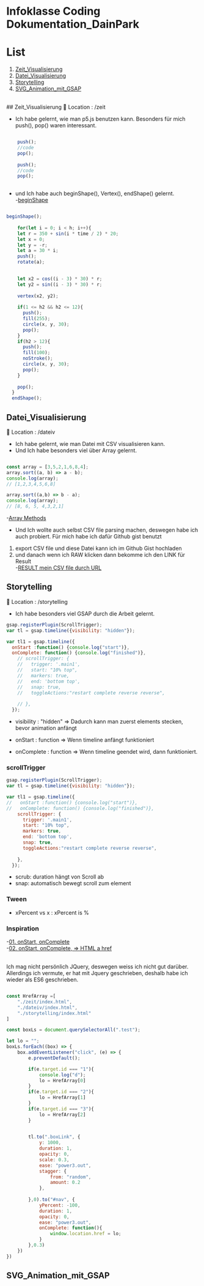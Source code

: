 # Infoklasse Coding Dokumentation_DainPark


# List
1. [Zeit_Visualisierung](#Zeit_Visualisierung)
2. [Datei_Visualisierung](#Datei_Visualisierung)
3. [Storytelling](#Storytelling)
4. [SVG_Animation_mit_GSAP](#SVG_Animation_mit_GSAP)
<br>
## Zeit_Visualisierung
📍 Location : /zeit

- Ich habe gelernt, wie man p5.js benutzen kann. Besonders für mich push(), pop() waren interessant.
``` javascript

    push();
    //code
    pop();
  
    push();
    //code
    pop();
    
```

- und Ich habe auch beginShape(), Vertex(), endShape() gelernt.<br />
-[beginShape](https://p5js.org/reference/#/p5/beginShape)
``` javascript

beginShape();
    
    for(let i = 0; i < h; i++){
    let r = 350 + sin(i * time / 2) * 20;
    let x = 0;
    let y = -r;
    let a = 30 * i;
    push();
    rotate(a);

    
    let x2 = cos((i - 3) * 30) * r;
    let y2 = sin((i - 3) * 30) * r;
  
    vertex(x2, y2);
    
    if(1 <= h2 && h2 <= 12){
      push();
      fill(255);
      circle(x, y, 30);
      pop();
    }
    if(h2 > 12){
      push();
      fill(100);
      noStroke();
      circle(x, y, 30);
      pop();
    }
    
    pop();
  }
  endShape();
```


## Datei_Visualisierung
📍 Location : /dateiv

- Ich habe gelernt, wie man Datei mit CSV visualisieren kann.
- Und Ich habe besonders viel über Array gelernt.
``` javascript

const array = [3,5,2,1,6,8,4];
array.sort((a, b) => a - b);
console.log(array);
// [1,2,3,4,5,6,8]

array.sort((a,b) => b - a);
console.log(array);
// [8, 6, 5, 4,3,2,1]
```
-[Array Methods](https://developer.mozilla.org/en-US/docs/Web/JavaScript/Reference/Global_Objects/Array)

- Und Ich wollte auch selbst CSV file parsing machen, deswegen habe ich auch probiert.
Für mich habe ich dafür Github gist benutzt
1. export CSV file und diese Datei kann ich im Github Gist hochladen
2. und danach wenn ich RAW klicken dann bekomme ich den LINK für Result<br />
-[RESULT mein CSV file durch URL](https://gist.githubusercontent.com/DainPark-web/ec078c35b17aaa7058c2ece82a79bee5/raw/gistfile1.txt)

## Storytelling
📍 Location : /storytelling

- Ich habe besonders viel GSAP durch die Arbeit gelernt.

``` javascript
gsap.registerPlugin(ScrollTrigger);
var tl = gsap.timeline({visibility: "hidden"});

var tl1 = gsap.timeline({
  onStart :function() {console.log("start")},
  onComplete: function() {console.log("finished")},
    // scrollTrigger: { 
    //   trigger: '.main1',
    //   start: "10% top",
    //   markers: true,
    //   end: 'bottom top',
    //   snap: true, 
    //   toggleActions:"restart complete reverse reverse",
      
    // },
  });
```
* visibility : "hidden" 
=> Dadurch kann man zuerst elements stecken, bevor animation anfängt

* onStart : function
=> Wenn timeline anfängt funktioniert

* onComplete : function
=> Wenn timeline geendet wird, dann funktioniert.


### scrollTrigger 
```javascript
gsap.registerPlugin(ScrollTrigger);
var tl = gsap.timeline({visibility: "hidden"});

var tl1 = gsap.timeline({
//   onStart :function() {console.log("start")},
//   onComplete: function() {console.log("finished")},
    scrollTrigger: { 
      trigger: '.main1',
      start: "10% top",
      markers: true,
      end: 'bottom top',
      snap: true, 
      toggleActions:"restart complete reverse reverse",
      
    },
  });

```
* scrub: duration hängt von Scroll ab
* snap: automatisch bewegt scroll zum element


### Tween
* xPercent vs x : xPercent is % 



### Inspiration
-[01. onStart, onComplete](https://greensock.com/forums/topic/19722-proper-use-of-oncomplete-callback/)<br />
-[02. onStart, onComplete, => HTML a href](https://greensock.com/forums/topic/17408-open-a-link-after-tweening/)


<br>
Ich mag nicht persönlich JQuery, deswegen weiss ich nicht gut darüber. Allerdings ich vermute, er hat mit Jquery geschrieben, deshalb habe ich wieder als ES6 geschrieben. 

``` javascript

const HrefArray =[
    "./zeit/index.html",
    "./dateiv/index.html",
    "./storytelling/index.html"
]

const boxLs = document.querySelectorAll(".test");

let lo = "";
boxLs.forEach((box) => {
    box.addEventListener("click", (e) => {
        e.preventDefault();

        if(e.target.id === "1"){
            console.log("d");
            lo = HrefArray[0]
        }
        if(e.target.id === "2"){
            lo = HrefArray[1]
        }
        if(e.target.id === "3"){
            lo = HrefArray[2]
        }
       

        tl.to(".boxLink", {
            y: 1000,
            duration: 1,
            opacity: 0,
            scale: 0.3,
            ease: "power3.out",
            stagger: {
                from: "random",
                amount: 0.2
            },
            
        },0).to("#nav", {
            yPercent: -100,
            duration: 1,
            opacity: 0,
            ease: "power3.out",
            onComplete: function(){
                window.location.href = lo;
            }
        },0.3)
    })
})
```



## SVG_Animation_mit_GSAP